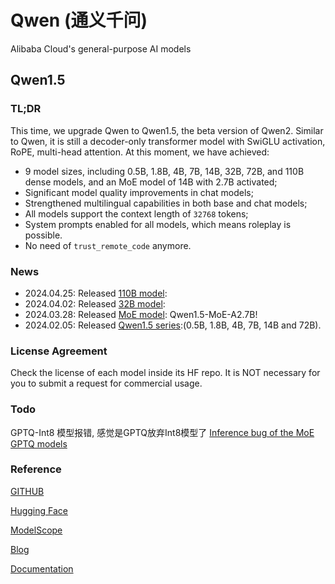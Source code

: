 # Qwen (通义千问)
Alibaba Cloud's general-purpose AI models

## Qwen1.5

###  TL;DR
This time, we upgrade Qwen to Qwen1.5, the beta version of Qwen2. Similar to Qwen, it is still a decoder-only transformer model with SwiGLU activation, RoPE, multi-head attention. At this moment, we have achieved:
* 9 model sizes, including 0.5B, 1.8B, 4B, 7B, 14B, 32B, 72B, and 110B dense models, and an MoE model of 14B with 2.7B activated;
* Significant model quality improvements in chat models;
* Strengthened multilingual capabilities in both base and chat models;
* All models support the context length of `32768` tokens;
* System prompts enabled for all models, which means roleplay is possible.
* No need of `trust_remote_code` anymore.

### News
* 2024.04.25: Released [110B model](https://qwenlm.github.io/blog/qwen1.5-110b/): 
* 2024.04.02: Released [32B model](https://qwenlm.github.io/zh/blog/qwen1.5-32b/): 
* 2024.03.28: Released [MoE model](https://qwenlm.github.io/zh/blog/qwen-moe/): Qwen1.5-MoE-A2.7B!
* 2024.02.05: Released [Qwen1.5 series](https://qwenlm.github.io/zh/blog/qwen1.5/):(0.5B, 1.8B, 4B, 7B, 14B and 72B).

### License Agreement
Check the license of each model inside its HF repo. It is NOT necessary for you to submit a request for commercial usage.


### Todo
GPTQ-Int8 模型报错, 感觉是GPTQ放弃Int8模型了
[Inference bug of the MoE GPTQ models](https://github.com/huggingface/transformers/issues/30515)


### Reference
[GITHUB](https://github.com/QwenLM/Qwen1.5)

[Hugging Face](https://huggingface.co/Qwen)

[ModelScope](https://modelscope.cn/organization/qwen)

[Blog](https://qwenlm.github.io/)

[Documentation](https://qwen.readthedocs.io/)
